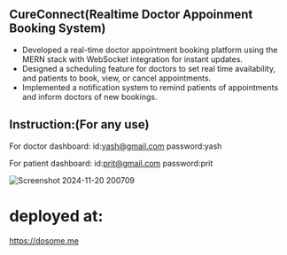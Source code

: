 ## CureConnect(Realtime Doctor Appoinment Booking System)

- Developed a real-time doctor appointment booking platform using the MERN stack with WebSocket integration for instant updates.
- Designed a scheduling feature for doctors to set real time availability, and patients to book, view, or cancel appointments.
- Implemented a notification system to remind patients of appointments and inform doctors of new bookings.

## Instruction:(For any use)

For doctor dashboard:
id:yash@gmail.com
password:yash

For patient dashboard:
id:prit@gmail.com
password:prit


![Screenshot 2024-11-20 200709](https://github.com/user-attachments/assets/418fc16f-309a-4e94-a6b7-dd07d5edb4f8)


# deployed at:
https://dosome.me


